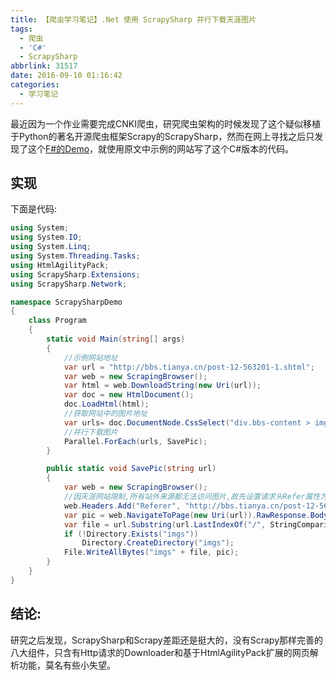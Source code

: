 ```yaml
---
title: 【爬虫学习笔记】.Net 使用 ScrapySharp 并行下载天涯图片
tags:
  - 爬虫
  - 'C#'
  - ScrapySharp
abbrlink: 31517
date: 2016-09-10 01:16:42
categories:
  - 学习笔记
---
```

最近因为一个作业需要完成CNKI爬虫，研究爬虫架构的时候发现了这个疑似移植于Python的著名开源爬虫框架Scrapy的ScrapySharp，然而在网上寻找之后只发现了这个[F#的Demo](http://blog.csdn.net/hadstj/article/details/18891227)，就使用原文中示例的网站写了这个C#版本的代码。
<!-- more -->
## 实现
下面是代码:
```csharp
using System;
using System.IO;
using System.Linq;
using System.Threading.Tasks;
using HtmlAgilityPack;
using ScrapySharp.Extensions;
using ScrapySharp.Network;

namespace ScrapySharpDemo
{
    class Program
    {
        static void Main(string[] args)
        {
            //示例网站地址
            var url = "http://bbs.tianya.cn/post-12-563201-1.shtml";
            var web = new ScrapingBrowser();
            var html = web.DownloadString(new Uri(url));
            var doc = new HtmlDocument();
            doc.LoadHtml(html);
            //获取网站中的图片地址
            var urls= doc.DocumentNode.CssSelect("div.bbs-content > img").Select(node => node.GetAttributeValue("original")).ToList();
            //并行下载图片
            Parallel.ForEach(urls, SavePic);
        }

        public static void SavePic(string url)
        {
            var web = new ScrapingBrowser();
            //因天涯网站限制,所有站外来源都无法访问图片,故先设置请求头Refer属性为当前页地址
            web.Headers.Add("Referer", "http://bbs.tianya.cn/post-12-563201-1.shtml");
            var pic = web.NavigateToPage(new Uri(url)).RawResponse.Body;
            var file = url.Substring(url.LastIndexOf("/", StringComparison.Ordinal));
            if (!Directory.Exists("imgs"))
                Directory.CreateDirectory("imgs");
            File.WriteAllBytes("imgs" + file, pic);
        }
    }
}
```
## 结论:
研究之后发现，ScrapySharp和Scrapy差距还是挺大的，没有Scrapy那样完善的八大组件，只含有Http请求的Downloader和基于HtmlAgilityPack扩展的网页解析功能，莫名有些小失望。